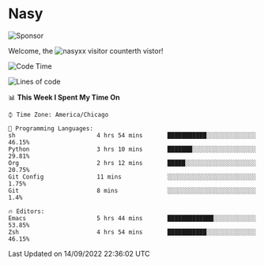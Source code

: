 # Nasy

<!--
<p align="center">
<img height="200" src="https://github-readme-stats.vercel.app/api?username=nasyxx&count_private=true&show_icons=true&theme=dracula&include_all_commits=true"/>
<img height="200" src="https://github-readme-stats.vercel.app/api/top-langs/?username=nasyxx&theme=dracula&hide=html,jupyter+notebook&count_private=true&show_icons=true"/>
</p>

  
----------------
-->

![Sponsor](https://img.shields.io/static/v1.svg?label=Sponsor&message=%E2%9D%A4&logo=GitHub&style=flat&color=pink)
 
Welcome, the ![nasyxx visitor counter](https://count.getloli.com/get/@nasyxx?theme=rule34)th vistor!
 
<!--START_SECTION:waka-->
![Code Time](http://img.shields.io/badge/Code%20Time-2%2C628%20hrs%203%20mins-blue)

![Lines of code](https://img.shields.io/badge/From%20Hello%20World%20I%27ve%20Written-5%20Million%20lines%20of%20code-blue)

📊 **This Week I Spent My Time On** 

```text
⌚︎ Time Zone: America/Chicago

💬 Programming Languages: 
sh                       4 hrs 54 mins       ███████████░░░░░░░░░░░░░░   46.15% 
Python                   3 hrs 10 mins       ███████░░░░░░░░░░░░░░░░░░   29.81% 
Org                      2 hrs 12 mins       █████░░░░░░░░░░░░░░░░░░░░   20.75% 
Git Config               11 mins             ░░░░░░░░░░░░░░░░░░░░░░░░░   1.75% 
Git                      8 mins              ░░░░░░░░░░░░░░░░░░░░░░░░░   1.4%

🔥 Editors: 
Emacs                    5 hrs 44 mins       █████████████░░░░░░░░░░░░   53.85% 
Zsh                      4 hrs 54 mins       ███████████░░░░░░░░░░░░░░   46.15%

```


 Last Updated on 14/09/2022 22:36:02 UTC
<!--END_SECTION:waka-->

<!-- ![visitors](https://visitor-badge.laobi.icu/badge?page_id=nasyxx.nasyxx) -->
